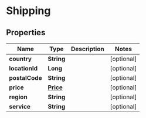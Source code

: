 

# Shipping

## Properties

Name | Type | Description | Notes
------------ | ------------- | ------------- | -------------
**country** | **String** |  |  [optional]
**locationId** | **Long** |  |  [optional]
**postalCode** | **String** |  |  [optional]
**price** | [**Price**](Price.md) |  |  [optional]
**region** | **String** |  |  [optional]
**service** | **String** |  |  [optional]



